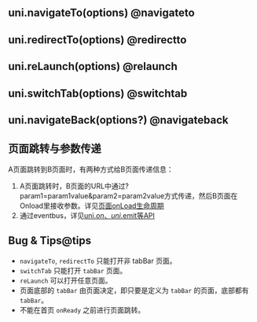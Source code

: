 ## uni.navigateTo(options) @navigateto

<!-- UTSAPIJSON.navigateTo.description -->

<!-- UTSAPIJSON.navigateTo.param -->

<!-- UTSAPIJSON.navigateTo.returnValue -->

<!-- UTSAPIJSON.navigateTo.example -->

<!-- UTSAPIJSON.navigateTo.compatibility -->

<!-- UTSAPIJSON.navigateTo.tutorial -->

## uni.redirectTo(options) @redirectto

<!-- UTSAPIJSON.redirectTo.description -->

<!-- UTSAPIJSON.redirectTo.param -->

<!-- UTSAPIJSON.redirectTo.returnValue -->

<!-- UTSAPIJSON.redirectTo.example -->

<!-- UTSAPIJSON.redirectTo.compatibility -->

<!-- UTSAPIJSON.redirectTo.tutorial -->

## uni.reLaunch(options) @relaunch

<!-- UTSAPIJSON.reLaunch.description -->

<!-- UTSAPIJSON.reLaunch.param -->

<!-- UTSAPIJSON.reLaunch.returnValue -->

<!-- UTSAPIJSON.reLaunch.example -->

<!-- UTSAPIJSON.reLaunch.compatibility -->

<!-- UTSAPIJSON.reLaunch.tutorial -->

## uni.switchTab(options) @switchtab

<!-- UTSAPIJSON.switchTab.description -->

<!-- UTSAPIJSON.switchTab.param -->

<!-- UTSAPIJSON.switchTab.returnValue -->

<!-- UTSAPIJSON.switchTab.example -->

<!-- UTSAPIJSON.switchTab.compatibility -->

<!-- UTSAPIJSON.switchTab.tutorial -->

## uni.navigateBack(options?) @navigateback

<!-- UTSAPIJSON.navigateBack.description -->

<!-- UTSAPIJSON.navigateBack.param -->

<!-- UTSAPIJSON.navigateBack.returnValue -->

<!-- UTSAPIJSON.navigateBack.example -->

<!-- UTSAPIJSON.navigateBack.compatibility -->

<!-- UTSAPIJSON.navigateBack.tutorial -->

<!-- UTSAPIJSON.navigator.example -->

<!-- UTSAPIJSON.general_type.name -->

<!-- UTSAPIJSON.general_type.param -->

## 页面跳转与参数传递

A页面跳转到B页面时，有两种方式给B页面传递信息：
1. A页面跳转时，B页面的URL中通过?param1=param1value&param2=param2value方式传递，然后B页面在Onload里接收参数。详见[页面onLoad生命周期](../page.md#onload)
2. 通过eventbus，详见[uni.$on、uni.$emit等API](event-bus.md)

## Bug & Tips@tips

* ``navigateTo``, ``redirectTo`` 只能打开非 tabBar 页面。
* ``switchTab`` 只能打开 ``tabBar`` 页面。
* ``reLaunch`` 可以打开任意页面。
* 页面底部的 ``tabBar`` 由页面决定，即只要是定义为 ``tabBar`` 的页面，底部都有 ``tabBar``。
* 不能在首页 ```onReady``` 之前进行页面跳转。